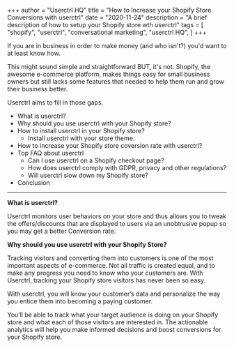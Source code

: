 +++
author = "Userctrl HQ"
title = "How to Increase your Shopify Store Conversions with userctrl"
date = "2020-11-24"
description = "A brief description of how to setup your Shopify store wth userctrl"
tags = [
    "shopify",
    "userctrl",
    "conversational marketing",
    "userctrl HQ",
]
+++

If you are in business in order to make money (and who isn't?) you'd want to at least know how. 

This might sound simple and straightforward BUT, it's not. Shopify, the awesome e-commerce platform, makes things easy for small business owners but still lacks some features that needed to help them run and grow their business better. 

Userctrl aims to fill in those gaps.

* What is userctrl?
* Why should you use userctrl with your Shopify store?
* How to install userctrl in your Shopify store?
    * Install  userctrl with your store theme.
* How to increase your Shopify store coversion rate with userctrl?
* Top FAQ about userctrl
    * Can I use userctrl on a Shopify checkout page?
    * How does userctrl comply with GDPR, privacy and other regulations?
    * Will userctrl slow down my Shopify store?
* Conclusion

***


**What is userctrl?**

Userctrl monitors user behaviors on your store and thus allows you to tweak the offers/discounts that are displayed to users via an unobtrusive popup so you may get a better Conversion rate.


**Why should you use userctrl with your Shopify Store?**

Tracking visitors and converting them into customers is one of the most important aspects of e-commerce. Not all traffic is created equal, and to make any progress you need to know who your customers are. With Userctrl, tracking your Shopify store visitors has never been so easy.

With userctrl, you will know your customer’s data and personalize the way you entice them into becoming a paying customer. 

You’ll be able to track what your target audience is doing on your Shopify store and what each of those visitors are interested in. The actionable analytics will help you make informed decisions and boost conversions for your Shopify store.

